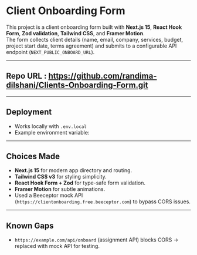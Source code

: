 # Client Onboarding Form 

This project is a client onboarding form built with **Next.js 15**, **React Hook Form**, **Zod validation**, **Tailwind CSS**, and **Framer Motion**.  
The form collects client details (name, email, company, services, budget, project start date, terms agreement) and submits to a configurable API endpoint (`NEXT_PUBLIC_ONBOARD_URL`).  

---



## Repo URL : https://github.com/randima-dilshani/Clients-Onboarding-Form.git

---

## Deployment
- Works locally with `.env.local`  
- Example environment variable:  

---

## Choices Made
- **Next.js 15** for modern app directory and routing.  
- **Tailwind CSS v3** for styling simplicity.  
- **React Hook Form + Zod** for type-safe form validation.  
- **Framer Motion** for subtle animations.  
- Used a Beeceptor mock API (`https://clientonboarding.free.beeceptor.com`) to bypass CORS issues.  


---

## Known Gaps
- `https://example.com/api/onboard` (assignment API) blocks CORS → replaced with mock API for testing.  
